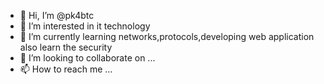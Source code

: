 - 👋 Hi, I’m @pk4btc
- 👀 I’m interested in it technology
- 🌱 I’m currently learning networks,protocols,developing web application also learn the security 
- 💞️ I’m looking to collaborate on ...
- 📫 How to reach me ...

<!---
pk4btc/pk4btc is a ✨ special ✨ repository because its `README.md` (this file) appears on your GitHub profile.
You can click the Preview link to take a look at your changes.
--->
